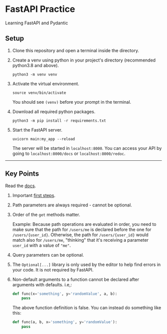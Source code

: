 # FastAPI Practice

Learning FastAPI and Pydantic

## Setup
1. Clone this repository and open a terminal inside the directory.

2. Create a venv using python in your project's directory (recommended python3.8 and above).
    ```
    python3 -m venv venv
    ```

3. Activate the virtual environment.
    ```
    source venv/bin/activate
    ```
    You should see `(venv)` before your prompt in the terminal.

4. Download all required python packages.
    ```
    python3 -m pip install -r requirements.txt
    ```

5. Start the FastAPI server.
    ```
    uvicorn main:my_app --reload
    ```
    The server will be started in `localhost:8000`. You can access your API by going to `localhost:8000/docs` or `localhost:8000/redoc`.

---
## Key Points
Read the [docs](https://fastapi.tiangolo.com/tutorial/).

1. Important [first steps](https://fastapi.tiangolo.com/tutorial/first-steps/).

2. Path parameters are always required - cannot be optional.

3. Order of the `get` methods matter.

    Example: Because path operations are evaluated in order, you need to make sure that the path for `/users/me` is declared before the one for `/users/{user_id}`. Otherwise, the path for `/users/{user_id}` would match also for `/users/me`, "thinking" that it's receiving a parameter `user_id` with a value of `"me"`.

4. Query parameters can be optional.

5. The `Optional[...]` library is only used by the editor to help find errors in your code. It is not required by FastAPI.

6. Non-default arguments to a function cannot be declared after arguments with defaults. i.e,:
    ```python
    def func(x='something', y='randomValue', a, b):
        pass
    ```
    The above function definition is false. You can instead do something like this:
    ```python
    def func(a, b, x='something', y='randomValue'):
        pass
    ```